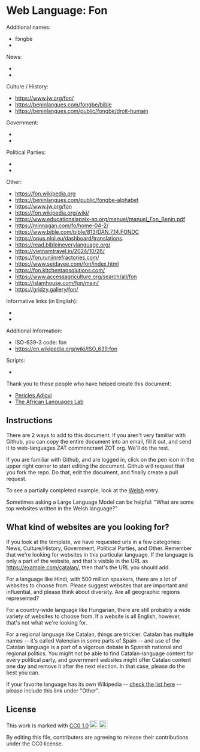 # Web Language: Fon

Additional names:

- fɔ̀ngbè
-

News:

-
-

Culture / History:

- https://www.jw.org/fon/
- https://beninlangues.com/fongbe/bible
- https://beninlangues.com/public/fongbe/droit-humain

Government:

-
-

Political Parties:

-
-

Other:

- https://fon.wikipedia.org
- https://beninlangues.com/public/fongbe-alphabet
- https://www.jw.org/fon
- https://fon.wikipedia.org/wiki/
- https://www.educationalapaix-ao.org/manuel/manuel_Fon_Benin.pdf
- https://minnagan.com/fo/home-04-2/
- https://www.bible.com/bible/813/DAN.7.14.FONDC
- https://opus.nlpl.eu/dashboard/translations.
- https://read.bibleineverylanguage.org/
- https://vietnamtravel.in/2024/10/26/
- https://fon.runjinrefractories.com/
- https://www.seidayee.com/fon/index.html
- https://fon.kitchentapsolutions.com/
- https://www.accessagriculture.org/search/all/fon
- https://islamhouse.com/fon/main/
- https://gridzy.gallery/fon/

Informative links (in English):

-
-

Additional Information:

- ISO-639-3 code: fon
- https://en.wikipedia.org/wiki/ISO_639:fon

Scripts:

-

Thank you to these people who have helped create this document:

- [Pericles Adjovi](https://github.com/Pericles001)
- [The African Languages Lab](https://africanlanguageslab.com/)

## Instructions

There are 2 ways to add to this document. If you aren't very familiar
with Github, you can copy the entire document into an email, fill it
out, and send it to web-languages ZAT commoncrawl ZOT org. We'll do the rest.

If you are familiar with Github, and are logged in, click on the pen
icon in the upper right corner to start editing the document.
Github will request that you fork the repo. Do that, edit the
document, and finally create a pull request.

To see a partially completed example, look at the
[Welsh](../living/welsh.md) entry.

Sometimes asking a Large Language Model can be helpful: "What are some
top websites written in the Welsh language?"

## What kind of websites are you looking for?

If you look at the template, we have requested urls in a few
categories: News, Culture/History, Government, Political Parties, and
Other. Remember that we're looking for websites in this particular
language. If the language is only a part of the website, and that's
visible in the URL as https://example.com/catalan/, then that's the
URL you should add.

For a language like Hindi, with 500 million speakers, there are a lot
of websites to choose from. Please suggest websites that are important
and influential, and please think about diversity. Are all geographic
regions represented?

For a country-wide language like Hungarian, there are still probably a
wide variety of websites to choose from. If a website is all English,
however, that's not what we're looking for.

For a regional language like Catalan, things are trickier. Catalan has
multiple names -- it's called Valencian in some parts of Spain -- and
use of the Catalan language is a part of a vigorous debate in Spanish
national and regional politics. You might not be able to find
Catalan-language content for every political party, and government
websites might offer Catalan content one day and remove it after
the next election. In that case, please do the best you can.

If your favorite language has its own Wikipedia -- [check the list here](https://en.wikipedia.org/wiki/List_of_Wikipedias) --
please include this link under "Other".

## License

<p xmlns:cc="http://creativecommons.org/ns#" >This work is marked with <a href="https://creativecommons.org/publicdomain/zero/1.0/?ref=chooser-v1" target="_blank" rel="license noopener noreferrer" style="display:inline-block;">CC0 1.0<img style="height:22px!important;margin-left:3px;vertical-align:text-bottom;" src="https://mirrors.creativecommons.org/presskit/icons/cc.svg?ref=chooser-v1" alt=""><img style="height:22px!important;margin-left:3px;vertical-align:text-bottom;" src="https://mirrors.creativecommons.org/presskit/icons/zero.svg?ref=chooser-v1" alt=""></a></p>

By editing this file, contributers are agreeing to release their contributions under the CC0 license.
